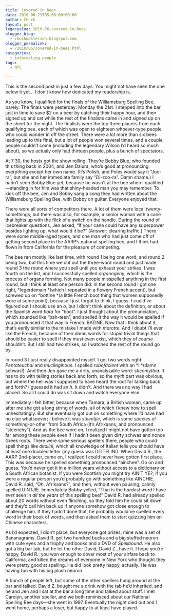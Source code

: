 ```yaml
---
title: Covered in bees
date: 2010-06-23T05:08:00+00:00
author: Chuck
layout: post
legacyslug: 2010-06-covered-in-bees
blogger_blog:
  - chuckmasterson.blogspot.com
blogger_permalink:
  - /2010/06/covered-in-bees.html
categories:
  - interesting people
tags:
  - NYC

---
```

This is the second post in just a few days. You might not have seen the one
below it yet… I don’t know how dedicated my readership is. 

As you know, I qualified for the finals of the Williamsburg Spelling Bee,
barely. The finals were yesterday: Monday the 21st. I stepped into the bar just
in time to save $2 on a beer by catching their happy hour, and then signed up
and sat while the rest of the finalists came in and signed up on the sheet for
the night. The finalists were the top three placers from each qualifying bee,
each of which was open to eighteen whoever-type people who could wander in off
the street. There were a lot more than six bees leading up to this final, but a
lot of people won several times, and a couple people couldn’t come (including
the legendary Wilson I’d heard so much about), so we actualy only had thirteen
people, plus a bunch of spectators.

At 7:30, the hosts got the show rolling. They’re Bobby Blue, who founded this
thing back in 2004, and Jen Dziura, who’s good at pronouncing everything except
her own name. (It’s Polish, and Poles would say it “Joo-ra”, but she and her
immediate family say “Di-zoo-ra”. Damn shame.) I hadn’t seen Bobby Blue yet,
because he wasn’t at the bee when I qualified—standing in for him was that
shiny-headed man you may remember. To kick off the bee, Jen and Bobby sang a
song they had written about the Williamsburg Spelling Bee, with Bobby on
guitar. Everyone enjoyed that.

There were all sorts of competitors there. A lot of them were local
twenty-somethings, but there was also, for example, a senior woman with a cane
that lights up with the flick of a switch on the handle. During the round of
icebreaker questions, Jen asked, “If your cane could have any superpower
besides lighting up, what would it be?” (Answer: clearing traffic.) There were
some middle-aged types, and one man who had just come off of getting second
place in the AARP’s national spelling bee, and I think had flown in from
California for the pleasure of competing.

The bee ran mostly like last time, with round 1 being one word, and round 2
being two, but this time we cut out the three-word round and just made round 3
the round where you spell until you exhaust your strikes. I was fourth on the
list, and I successfully spelled *organogeny*, which is the process of organs
forming. Not many people misspelled anything in the first round, but I think at
least one person did. In the second round I got one right, *legerdemain *(which
I repeated in a flowery French accent), but screwed up on *bottine *(a little
French boot thing that women supposedly wore at some point), because I just
forgot to think, I guess. I could’ve figured out I should use an *o*, but I
didn’t think about the definition, or about the Spanish word *bota* for “boot”.
I just thought about the pronunciation, which sounded like “bah-teen”, and
spelled it the way it would be spelled if you pronounced it that way in French:
BATINE. Now that I think about it, that’s eerily similar to the mistake I made
with *marotte*. And I doubt I’ll ever like the French, because of their damn
words for stupid trivial things that should be easier to spell if they must
even exist, which they of course shouldn’t. But I still had two strikes, so I
watched the rest of the round go by.

In round 3 I just really disappointed myself. I got two words right:
*Pentateuchal* and *mucilaginous*. I spelled *rubefacient* with an *i *(damn
schwas!). And then Jen gave me a dirty, unanalyzable word: *sticomythia*. It
has to do with telling stories back and forth, so the *myth* part was obvious,
but where the hell was I supposed to have heard the root for talking back and
forth? I guessed it had an *h*. It didn’t. And there was no way I had placed.
So all I could do was sit down and watch everyone else.

Immediately I felt bitter, because when Tamara, a British woman, came up after
me she got a long string of words, all of which I knew how to spell
unhesitatingly. But she eventually got out on something where I’d have had no
clue whatsoever; I believe it was *steentjie*, which is some species of
something-or-other from South Africa (it’s Afrikaans, and pronounced
“steenchy”). And as the bee wore on, I realized I might not have gotten too far
among these people even if I hadn’t been given dirty schwas and nonce Greek
roots. There were some serious spellers there, people who could spell things
like *ditalini*, which all knowledge of Italian tells you should have at least
one doubled letter (my guess was DITTELINI). When David R., the AARP
2nd-placer, came on, I realized I could never have gotten first place. This was
because he spelled something pronounced “ainchee”. Go on and guess. You’d never
get it in a million years without access to a dictionary or a South African
botanist. If you were Scottish you might try AIN’T YE?; if you were a regular
person you’d probably go with something like AINCHIE. David R. said, “Oh,
Afrikaans?”, and then, without even pausing, calmly spelled UINTJIE.
Immediately Bobby yelled, “That is the *hardest word* I have *ever* seen in
*all the years* of this spelling bee!” David R. had already spelled about 20
words without even flinching, so they told him he could sit down and they’d
call him back up if anyone somehow got close enough to challenge him. If they
hadn’t done that, he probably would’ve spelled every word in their book of
words, and then asked them to start quizzing him on Chinese characters.

As I’d expected, I didn’t place, but everyone got prizes; mine was a set of
Bananagrams. David R. got two hundred bucks and a big stuffed neuron with cute
eyes and a trophy and books and a DVD of *Spellbound*. He also got a big bar
tab, but he let the other David, David Z., have it. I hope you’re happy, David
R.: you won enough to cover most of your airfare back to California, and killed
the dreams of everyone in New York who thought they were pretty good at
spelling. He did look pretty happy, actually. He was having fun with his big
plush neuron.

A bunch of people left, but some of the other spellers hung around at the bar
and talked. David Z. bought me a drink with the tab he’d inherited, and he and
Jen and I sat at the bar a long time and talked about stuff. I met Carolyn,
another speller, and we both reminisced about our National Spelling Bee
days—she went in 1997. Eventually the night died out and I went home, perhaps a
loser, but happy to at least have played.


